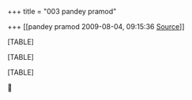+++
title = "003 pandey pramod"

+++
[[pandey pramod	2009-08-04, 09:15:36 [Source](https://groups.google.com/g/bvparishat/c/jS0LycWF3t8)]]



[TABLE]

[TABLE]

[TABLE]



